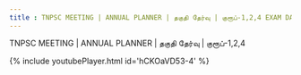```yaml
---
title : TNPSC MEETING | ANNUAL PLANNER | தகுதி தேர்வு | குரூப்-1,2,4 EXAM DATE DISCUSSION
---
```


TNPSC MEETING | ANNUAL PLANNER | தகுதி தேர்வு | குரூப்-1,2,4



{% include youtubePlayer.html id='hCKOaVD53-4' %}
